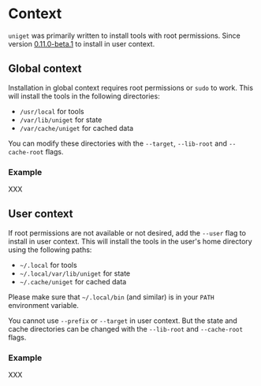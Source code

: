 # Context

`uniget` was primarily written to install tools with root permissions. Since version [0.11.0-beta.1](https://github.com/uniget-org/cli/releases/tag/v0.11.0-beta.1) to install in user context.

## Global context

Installation in global context requires root permissions or `sudo` to work. This will install the tools in the following directories:

- `/usr/local` for tools
- `/var/lib/uniget` for state
- `/var/cache/uniget` for cached data

You can modify these directories with the `--target`, `--lib-root` and `--cache-root` flags.

### Example

XXX

## User context

If root permissions are not available or not desired, add the `--user` flag to install in user context. This will install the tools in the user's home directory using the following paths:

- `~/.local` for tools
- `~/.local/var/lib/uniget` for state
- `~/.cache/uniget` for cached data

Please make sure that `~/.local/bin` (and similar) is in your `PATH` environment variable.

You cannot use `--prefix` or `--target` in user context. But the state and cache directories can be changed with the `--lib-root` and `--cache-root` flags.

### Example

XXX
